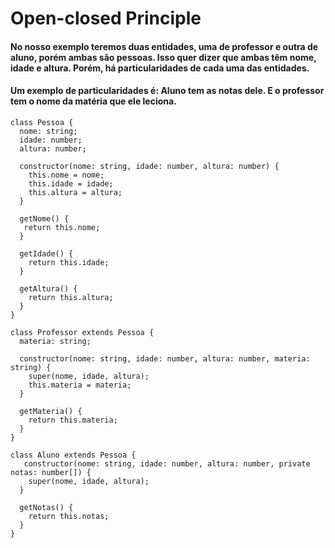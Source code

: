 # Open-closed Principle

#### No nosso exemplo teremos duas entidades, uma de professor e outra de aluno, porém ambas são pessoas. Isso quer dizer que ambas têm nome, idade e altura. Porém, há particularidades de cada uma das entidades.
#### Um exemplo de particularidades é: Aluno tem as notas dele. E o professor tem o nome da matéria que ele leciona.

```
class Pessoa {
  nome: string;
  idade: number;
  altura: number;
  
  constructor(nome: string, idade: number, altura: number) {
    this.nome = nome;
    this.idade = idade;
    this.altura = altura;
  }
  
  getNome() {
   return this.nome;
  }
  
  getIdade() {
    return this.idade;
  }
  
  getAltura() {
    return this.altura;
  }
}

class Professor extends Pessoa {
  materia: string;
  
  constructor(nome: string, idade: number, altura: number, materia: string) {
    super(nome, idade, altura);
    this.materia = materia;
  }
  
  getMateria() {
    return this.materia;
  }
}

class Aluno extends Pessoa {
   constructor(nome: string, idade: number, altura: number, private notas: number[]) {
    super(nome, idade, altura);
  }
  
  getNotas() {
    return this.notas;
  }
}
```
